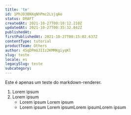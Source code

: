```yaml
---
title: 'te'
id: 1PhJD3BNXqNhPmc2LsjqAo
status: DRAFT
createdAt: 2021-10-27T00:10:12.210Z
updatedAt: 2021-10-27T00:35:32.842Z
publishedAt: 
firstPublishedAt: 2021-10-27T00:15:02.637Z
contentType: tutorial
productTeam: Others
author: 4SqDPmUJIIz2KMMKgiyqKl
slug: teste
locale: es
legacySlug: teste
subcategory: 
---
```


Este é apenas um teste do markdown-renderer. 

1. Lorem ipsum
2. Lorem ipsum
    - Lorem ipsum Lorem ipsum
    - Lorem ipsum Lorem ipsumLorem ipsumLorem ipsum
